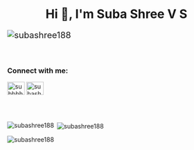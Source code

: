 <h1 align="center">Hi 👋, I'm Suba Shree V S</h1>

<p align="left" style="font-size:20px"> <img src="https://komarev.com/ghpvc/?username=subashree188&label=Profile%20views&color=0e75b6&style=flat" alt="subashree188" /> </p>
<br>
<h3 align="left">Connect with me:</h3>
<p align="left">
<a href="https://twitter.com/subbbh1" target="blank"><img align="center" src="https://raw.githubusercontent.com/rahuldkjain/github-profile-readme-generator/master/src/images/icons/Social/twitter.svg" alt="subbbh1" height="30" width="40" /></a>
<a href="https://linkedin.com/in/subashreevs" target="blank"><img align="center" src="https://raw.githubusercontent.com/rahuldkjain/github-profile-readme-generator/master/src/images/icons/Social/linked-in-alt.svg" alt="subashreevs" height="30" width="40" /></a>
</p>
<br><br>
<p><img align="left" src="https://github-readme-stats.vercel.app/api/top-langs?username=subashree188&show_icons=true&locale=en&layout=compact" alt="subashree188" /></p>

<p>&nbsp;<img align="center" src="https://github-readme-stats.vercel.app/api?username=subashree188&show_icons=true&locale=en" alt="subashree188" /></p>

<p><img align="center" src="https://github-readme-streak-stats.herokuapp.com/?user=subashree188&" alt="subashree188" /></p>

